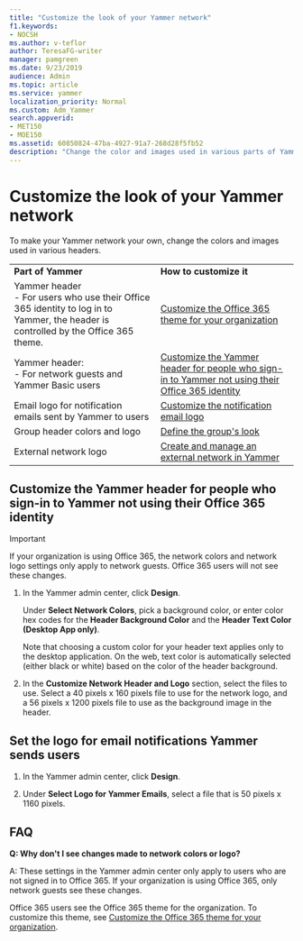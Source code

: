 ```yaml
---
title: "Customize the look of your Yammer network"
f1.keywords:
- NOCSH
ms.author: v-teflor
author: TeresaFG-writer
manager: pamgreen
ms.date: 9/23/2019
audience: Admin
ms.topic: article
ms.service: yammer
localization_priority: Normal
ms.custom: Adm_Yammer
search.appverid: 
- MET150
- MOE150
ms.assetid: 60850824-47ba-4927-91a7-268d28f5fb52
description: "Change the color and images used in various parts of Yammer."
---
```


# Customize the look of your Yammer network

To make your Yammer network your own, change the colors and images used in various headers.
  
|||
|:-----|:-----|
|**Part of Yammer** <br/> |**How to customize it** <br/> |
|Yammer header <br/>- For users who use their Office 365 identity to log in to Yammer, the header is controlled by the Office 365 theme.  <br/> |[Customize the Office 365 theme for your organization](https://support.office.com/article/8275da91-7a48-4591-94ab-3123a3f79530) <br/> |
|Yammer header: <br/>- For network guests and Yammer Basic users <br/> |[Customize the Yammer header for people who sign-in to Yammer not using their Office 365 identity](customize-the-look-of-yammer.md#YammerHeader) <br/> |
|Email logo for notification emails sent by Yammer to users  <br/> |[Customize the notification email logo](customize-the-look-of-yammer.md#NotificationLogo) <br/> |
|Group header colors and logo  <br/> |[Define the group's look](https://support.office.com/article/6e05c6d6-5548-4c88-89cd-e6757a514ef2.aspx) <br/> |
|External network logo  <br/> |[Create and manage an external network in Yammer](../work-with-external-users/create-and-manage-an-external-network.md) <br/> |
   
## Customize the Yammer header for people who sign-in to Yammer not using their Office 365 identity
<a name="YammerHeader"> </a>

>[!IMPORTANT]
> If your organization is using Office 365, the network colors and network logo settings only apply to network guests. Office 365 users will not see these changes. 

1. In the Yammer admin center, click **Design**.
    
    Under **Select Network Colors**, pick a background color, or enter color hex codes for the **Header Background Color** and the **Header Text Color (Desktop App only)**. 

    Note that choosing a custom color for your header text applies only to the desktop application. On the web, text color is automatically selected (either black or white) based on the color of the header background. 
    
2. In the **Customize Network Header and Logo** section, select the files to use. Select a 40 pixels x 160 pixels file to use for the network logo, and a 56 pixels x 1200 pixels file to use as the background image in the header. 
    
## Set the logo for email notifications Yammer sends users
<a name="NotificationLogo"> </a>

1. In the Yammer admin center, click **Design**.
    
2. Under **Select Logo for Yammer Emails**, select a file that is 50 pixels x 1160 pixels.
    
## FAQ

**Q: Why don't I see changes made to network colors or logo?**

A: These settings in the Yammer admin center only apply to users who are not signed in to Office 365. If your organization is using Office 365, only network guests see these changes. 

Office 365 users see the Office 365 theme for the organization. To customize this theme, see [Customize the Office 365 theme for your organization](https://support.office.com/article/8275da91-7a48-4591-94ab-3123a3f79530).
